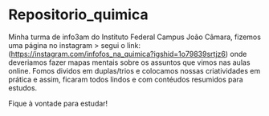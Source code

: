 # Repositorio_quimica

Minha turma de info3am do Instituto Federal Campus João Câmara, fizemos uma página no instagram > segui o link: (https://instagram.com/infofos_na_quimica?igshid=1o79839srtjz6) onde deveriamos fazer mapas mentais sobre os assuntos que vimos nas aulas online. Fomos dividos em duplas/trios e colocamos nossas criatividades em prática e assim, ficaram todos lindos e com contéudos resumidos para estudos. 

Fique à vontade para estudar!
